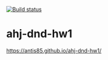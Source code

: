 [![Build status](https://ci.appveyor.com/api/projects/status/2l3fp9e0ejqvdk7l/branch/main?svg=true)](https://ci.appveyor.com/project/Antis85/ahj-dnd-hw1/branch/main)
# ahj-dnd-hw1
https://antis85.github.io/ahj-dnd-hw1/